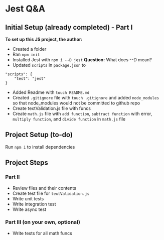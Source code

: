 # Jest Q&A

## Initial Setup (already completed) - Part I

**To set up this JS project, the author:**

* Created a folder
* Ran `npm init`
* Installed Jest with `npm i --D jest`
**Question:** What does --D mean? 
* Updated `scripts` in `package.json` to 
```
"scripts": {
    "test": "jest"
}
```
* Added Readme with `touch README.md`
* Created `.gitignore` file with `touch .gitignore` and added `node_modules` so that node_modules would not be committed to github repo
* Create textValidation.js file with funcs 
* Create `math.js` file with `add function`, `subtract function` with error, `multiply function`, and `divide function` in `math.js` file

## Project Setup (to-do)

Run `npm i` to install dependencies

## Project Steps

### Part II

* Review files and their contents
* Create test file for `textValidation.js`
* Write unit tests
* Write integration test 
* Write async test

### Part III (on your own, optional)

* Write tests for all math funcs
